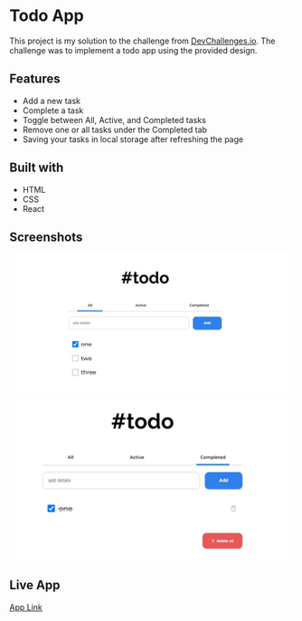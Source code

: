 # Todo App

This project is my solution to the challenge from [DevChallenges.io](https://devchallenges.io/). The challenge was to implement a todo app using the provided design.

## Features

* Add a new task
* Complete a task
* Toggle between All, Active, and Completed tasks
* Remove one or all tasks under the Completed tab
* Saving your tasks in local storage after refreshing the page

## Built with

* HTML
* CSS
* React

## Screenshots

![screenshot](https://github.com/VladkaG/todo-app/blob/cd72aa7d5c51f9cf3d7b8e2d725dfe3aa5a3bfd7/todo1.jpg)
![screenshot](https://github.com/VladkaG/todo-app/blob/cd72aa7d5c51f9cf3d7b8e2d725dfe3aa5a3bfd7/todo2.jpg)

## Live App

[App Link](https://chic-khapse-8e18d8.netlify.app/)



